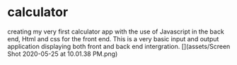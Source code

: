 # calculator
creating my very first calculator app with the use of Javascript in the back end, Html and css for the front end. This is a very basic input and output application displaying both front and back end intergration.
[](assets/Screen Shot 2020-05-25 at 10.01.38 PM.png)
